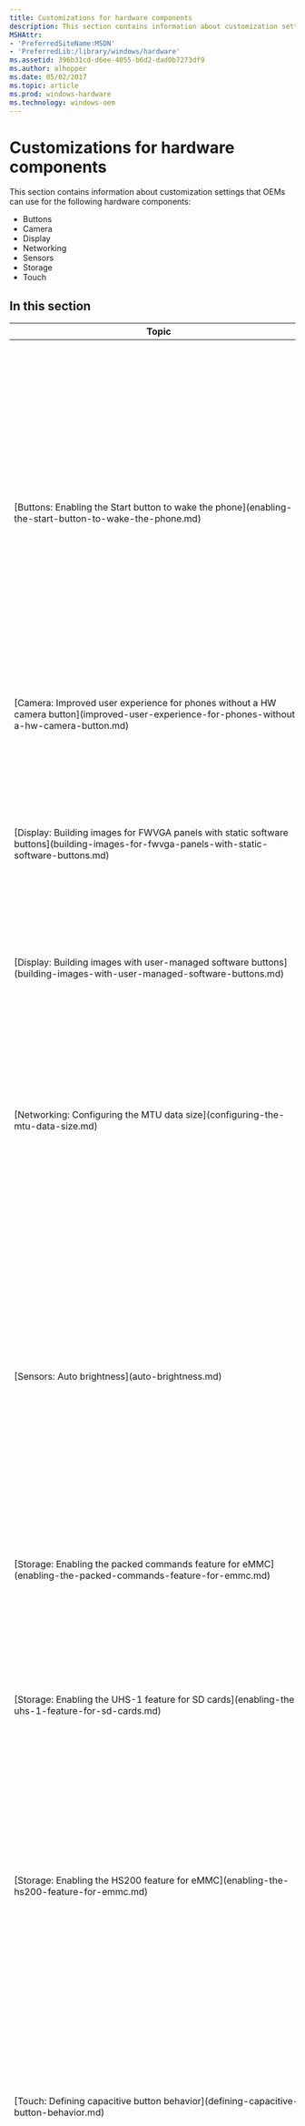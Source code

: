 ```yaml
---
title: Customizations for hardware components
description: This section contains information about customization settings that OEMs can use for the following hardware components ButtonsCameraDisplayNetworkingSensorsStorageTouch.
MSHAttr:
- 'PreferredSiteName:MSDN'
- 'PreferredLib:/library/windows/hardware'
ms.assetid: 396b31cd-d6ee-4055-b6d2-dad0b7273df9
ms.author: alhopper
ms.date: 05/02/2017
ms.topic: article
ms.prod: windows-hardware
ms.technology: windows-oem
---
```


# Customizations for hardware components


This section contains information about customization settings that OEMs can use for the following hardware components:

-   Buttons
-   Camera
-   Display
-   Networking
-   Sensors
-   Storage
-   Touch

## In this section


<table>
<colgroup>
<col width="50%" />
<col width="50%" />
</colgroup>
<thead>
<tr class="header">
<th>Topic</th>
<th>Description</th>
</tr>
</thead>
<tbody>
<tr class="odd">
<td><p>[Buttons: Enabling the Start button to wake the phone](enabling-the-start-button-to-wake-the-phone.md)</p></td>
<td><p>OEMs can configure the Start button to wake up the phone from the sleep state (also sometimes called the idle state). This can be configured on phones with one of the following hardware configurations:</p>
<ul>
<li><p>The phone has a hardware Start button.</p></li>
<li><p>The phone uses capacitive buttons, and the buttons share the same touch controller as the display panel but use separate sense lines, or the buttons have a dedicated touch controller. .</p></li>
</ul></td>
</tr>
<tr class="even">
<td><p>[Camera: Improved user experience for phones without a HW camera button](improved-user-experience-for-phones-without-a-hw-camera-button.md)</p></td>
<td></td>
</tr>
<tr class="odd">
<td><p>[Display: Building images for FWVGA panels with static software buttons](building-images-for-fwvga-panels-with-static-software-buttons.md)</p></td>
<td><p>OEMs can build images for FWVGA (480 x 854) display panels where the Back, Home, and Search buttons are rendered on the screen by the OS instead of using hardware buttons. In these types of images, the bottom 54 scan lines of the display panel are reserved to render the software buttons.</p></td>
</tr>
<tr class="even">
<td><p>[Display: Building images with user-managed software buttons](building-images-with-user-managed-software-buttons.md)</p></td>
<td></td>
</tr>
<tr class="odd">
<td><p>[Networking: Configuring the MTU data size](configuring-the-mtu-data-size.md)</p></td>
<td><p>For TCP, the default maximum transmission unit (MTU) is set to 1500 bytes, and the maximum segment size (MSS) is 1460 bytes. In general, this value should not be changed, as the user experience will degrade if low values are set. However, if the MSS does not meet the requirements of the mobile operator network, OEMs can customize it by setting the MTU data size.</p></td>
</tr>
<tr class="even">
<td><p>[Sensors: Auto brightness](auto-brightness.md)</p></td>
<td><p>This customization allows partners to customize the brightness by specifying:</p>
<ul>
<li><p>The value of brightness when dimming the screen.</p></li>
<li><p>The ABS millilux range mapping.</p></li>
<li><p>The ABS intensity percent mapping.</p></li>
<li><p>The brightness state transition delay (in seconds).</p></li>
</ul></td>
</tr>
<tr class="odd">
<td><p>[Storage: Enabling the packed commands feature for eMMC](enabling-the-packed-commands-feature-for-emmc.md)</p></td>
<td><p>You can configure the phone to enable the packed commands feature for eMMC parts. This feature packs multiple small read requests in a single transfer request to the eMMC device.</p></td>
</tr>
<tr class="even">
<td><p>[Storage: Enabling the UHS-1 feature for SD cards](enabling-the-uhs-1-feature-for-sd-cards.md)</p></td>
<td><p>You can configure the phone to enable the UHS-1 feature for SD cards. This feature enables a higher bus speed for SD cards that support Ultra High Speed Phase I (UHS-1).</p></td>
</tr>
<tr class="odd">
<td><p>[Storage: Enabling the HS200 feature for eMMC](enabling-the-hs200-feature-for-emmc.md)</p></td>
<td><p>You can configure the device to enable the HS200 feature for eMMC parts. This eMMC feature delivers a theoretical throughput of 200 MB/s across the eMMC bus, using a 200 MHz single data rate clock with an 8-bit bus width. This can result in significant performance improvements, especially on higher-end eMMC parts.</p></td>
</tr>
<tr class="even">
<td><p>[Touch: Defining capacitive button behavior](defining-capacitive-button-behavior.md)</p></td>
<td><p>For mobile devices that use capacitive buttons, OEMs must add registry values that specify the number of capacitive buttons, the button locations, the button names, and the values to send to the OS when the button is pressed. This information enables the OS to treat the capacitive buttons below the screen as touchable targets.</p></td>
</tr>
<tr class="odd">
<td><p>[Touch: Describing the physical width and height of the display](describing-the-physical-width-and-height-of-the-display.md)</p></td>
<td><p>As part of implementing support for the touch controller hardware, OEMs must add registry values that specify the physical width and height the portion of the screen that is used to render the mobile device UI. The OS uses this information to properly scale touch gestures and help ensure a fluid user experience.</p></td>
</tr>
<tr class="even">
<td><p>[Touch: Specifying the repeat rate for touch samples during touch-and-hold presses](specifying-the-repeat-rate-for-touch-samples-during-touch-and-hold-presses.md)</p></td>
<td><p>As part of implementing the touch driver, OEMs must determine how to send repeated touch samples to the input reader component in the OS during touch-and-hold presses. OEMs can choose to have the HID touch class driver (TchHID.sys) automatically send duplicate data packets to the input reader component in the OS during touch-and-hold presses, or they can send repeated touch samples from their touch driver. The OEM must add a registry value that tells the OS which implementation they chose, and the repeat rate to use if the OEM chose to have TchHID.sys send duplicate data packets automatically.</p></td>
</tr>
<tr class="odd">
<td><p>[Wi-Fi: Removing cellular functionality on the mobile device](https://msdn.microsoft.com/library/windows/hardware/mt488518)</p></td>
<td><p>If your mobile device does not support a cellular radio or will not be connected to a cellular network, you can remove all cellular-related functionality from the device's user interface by adding the WIFI_FEATURE_PACK feature entry in your OEMInput.xml file.</p></td>
</tr>
</tbody>
</table>

## Related topics

[Prepare for Windows mobile development](https://docs.microsoft.com/en-us/windows-hardware/manufacture/mobile/preparing-for-windows-mobile-development)

[Customization answer file overview](https://docs.microsoft.com/en-us/windows-hardware/customize/mobile/mcsf/customization-answer-file)
